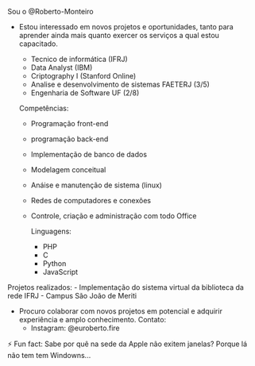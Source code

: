   Sou o @Roberto-Monteiro
- Estou interessado em novos projetos e oportunidades, tanto para aprender ainda mais quanto exercer os serviços a qual estou capacitado.
    
     - Tecnico de informática (IFRJ)
     - Data Analyst (IBM)
     - Criptography I (Stanford Online)
     - Analise e desenvolvimento de sistemas FAETERJ (3/5)
     - Engenharia de Software UF (2/8)
 
  Competências:
     - Programação front-end
     - programação back-end
     - Implementação de banco de dados
     - Modelagem conceitual
     - Anáise e manutenção de sistema (linux)
     - Redes de computadores e conexôes
     - Controle, criação e administração com todo Office

       Linguagens:
        - PHP
        - C
        - Python
        - JavaScript

 Projetos realizados:
    - Implementação do sistema virtual da biblioteca da rede IFRJ - Campus São João de Meriti
       
-  Procuro colaborar com novos projetos em potencial e adquirir experiência e amplo conhecimento.
  Contato:
    - Instagram: @euroberto.fire

  ⚡ Fun fact: Sabe por quê na sede da Apple não exitem janelas?
                Porque lá não tem tem Windowns...

